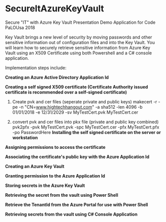 # SecureItAzureKeyVault

Secure "IT" with Azure Key Vault Presentation Demo Application for Code PaLOUsa 2018

Key Vault brings a new level of security by moving passwords and other sensitive information out of configuration 
files and into the Key Vault. You will learn how to securely retrieve sensitive information from Azure Key Vault using an X509 Certificate using both Powershell and 
a C# console application.  

Implementation steps include:

  **Creating an Azure Active Directory Application Id**

  **Creating a self signed X509 certificate (Certificate Authority issued certificate is recommended over a self-signed certificate)**
   1. Create pvk and cer files (seperate private and public keys)
   makecert -r -pe -n "CN=www.hightechhangout.com" -a sha512 -len 4096  -b 01/01/2018 -e 12/31/2029 -sv MyTestCert.pvk  MyTestCert.cer

   2. convert pvk and cer files into pkx file (private and public key combined)
   pvk2pfx -pvk MyTestCert.pvk -spc MyTestCert.cer -pfx MyTestCert.pfx -po PasswordHere
  **Installing the self signed certificate on the server or workstation**

  **Assigning permissions to access the certificate**

  **Associating the certificate's public key with the Azure Application Id**

  **Creating an Azure Key Vault**

  **Granting permission to the Azure Application Id**

  **Storing secrets in the Azure Key Vault**

  **Retrieving the secret from the vault using Power Shell**

  **Retrieve the TenantId from the Azure Portal for use with Power Shell**

  **Retrieving secrets from the vault using C# Console Application**
